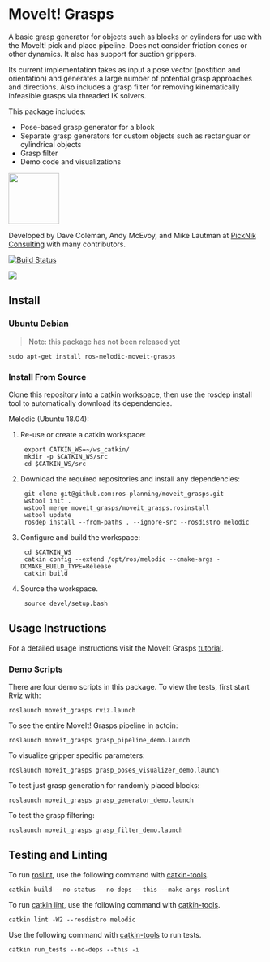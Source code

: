 # MoveIt! Grasps

A basic grasp generator for objects such as blocks or cylinders for use with the MoveIt! pick and place pipeline. Does not consider friction cones or other dynamics. It also has support for suction grippers.

Its current implementation takes as input a pose vector (postition and orientation) and generates a large number of potential grasp approaches and directions. Also includes a grasp filter for removing kinematically infeasible grasps via threaded IK solvers.

This package includes:

 - Pose-based grasp generator for a block
 - Separate grasp generators for custom objects such as rectanguar or cylindrical objects
 - Grasp filter
 - Demo code and visualizations

<img src="https://picknik.ai/images/logo.jpg" width="100">

Developed by Dave Coleman, Andy McEvoy, and Mike Lautman at [PickNik Consulting](http://picknik.ai/) with many contributors.

[![Build Status](https://travis-ci.org/ros-planning/moveit_grasps.svg?branch=melodic-devel)](https://travis-ci.org/ros-planning/moveit_grasps)

<img src="https://raw.githubusercontent.com/ros-planning/moveit_grasps/melodic-devel/resources/demo.png" />

## Install

### Ubuntu Debian

> Note: this package has not been released yet

```
sudo apt-get install ros-melodic-moveit-grasps
```

### Install From Source

Clone this repository into a catkin workspace, then use the rosdep install tool to automatically download its dependencies.

Melodic (Ubuntu 18.04):

1. Re-use or create a catkin workspace:

        export CATKIN_WS=~/ws_catkin/
        mkdir -p $CATKIN_WS/src
        cd $CATKIN_WS/src

1. Download the required repositories and install any dependencies:

        git clone git@github.com:ros-planning/moveit_grasps.git
        wstool init .
        wstool merge moveit_grasps/moveit_grasps.rosinstall
        wstool update
        rosdep install --from-paths . --ignore-src --rosdistro melodic

1. Configure and build the workspace:

        cd $CATKIN_WS
        catkin config --extend /opt/ros/melodic --cmake-args -DCMAKE_BUILD_TYPE=Release
        catkin build

1. Source the workspace.

        source devel/setup.bash

## Usage Instructions

For a detailed usage instructions visit the MoveIt Grasps [tutorial](http://docs.ros.org/melodic/api/moveit_tutorials/html/doc/moveit_grasps/moveit_grasps_tutorial.html).

### Demo Scripts

There are four demo scripts in this package. To view the tests, first start Rviz with:

    roslaunch moveit_grasps rviz.launch

To see the entire MoveIt! Grasps pipeline in actoin:

    roslaunch moveit_grasps grasp_pipeline_demo.launch

To visualize gripper specific parameters:

    roslaunch moveit_grasps grasp_poses_visualizer_demo.launch

To test just grasp generation for randomly placed blocks:

    roslaunch moveit_grasps grasp_generator_demo.launch

To test the grasp filtering:

    roslaunch moveit_grasps grasp_filter_demo.launch

## Testing and Linting

To run [roslint](http://wiki.ros.org/roslint), use the following command with [catkin-tools](https://catkin-tools.readthedocs.org/).

    catkin build --no-status --no-deps --this --make-args roslint

To run [catkin lint](https://pypi.python.org/pypi/catkin_lint), use the following command with [catkin-tools](https://catkin-tools.readthedocs.org/).

    catkin lint -W2 --rosdistro melodic

Use the following command with [catkin-tools](https://catkin-tools.readthedocs.org/) to run tests.

    catkin run_tests --no-deps --this -i
